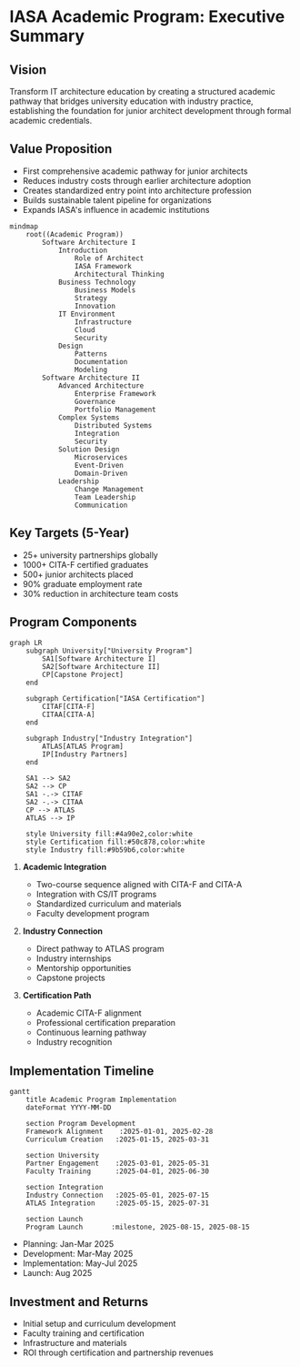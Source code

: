 # IASA Academic Program: Executive Summary

## Vision
Transform IT architecture education by creating a structured academic pathway that bridges university education with industry practice, establishing the foundation for junior architect development through formal academic credentials.

## Value Proposition
- First comprehensive academic pathway for junior architects
- Reduces industry costs through earlier architecture adoption
- Creates standardized entry point into architecture profession
- Builds sustainable talent pipeline for organizations
- Expands IASA's influence in academic institutions

```mermaid
mindmap
    root((Academic Program))
        Software Architecture I
            Introduction
                Role of Architect
                IASA Framework
                Architectural Thinking
            Business Technology
                Business Models
                Strategy
                Innovation
            IT Environment
                Infrastructure
                Cloud
                Security
            Design
                Patterns
                Documentation
                Modeling
        Software Architecture II
            Advanced Architecture
                Enterprise Framework
                Governance
                Portfolio Management
            Complex Systems
                Distributed Systems
                Integration
                Security
            Solution Design
                Microservices
                Event-Driven
                Domain-Driven
            Leadership
                Change Management
                Team Leadership
                Communication
```

## Key Targets (5-Year)
- 25+ university partnerships globally
- 1000+ CITA-F certified graduates
- 500+ junior architects placed
- 90% graduate employment rate
- 30% reduction in architecture team costs

## Program Components
```mermaid
graph LR
    subgraph University["University Program"]
        SA1[Software Architecture I]
        SA2[Software Architecture II]
        CP[Capstone Project]
    end

    subgraph Certification["IASA Certification"]
        CITAF[CITA-F]
        CITAA[CITA-A]
    end

    subgraph Industry["Industry Integration"]
        ATLAS[ATLAS Program]
        IP[Industry Partners]
    end

    SA1 --> SA2
    SA2 --> CP
    SA1 -.-> CITAF
    SA2 -.-> CITAA
    CP --> ATLAS
    ATLAS --> IP

    style University fill:#4a90e2,color:white
    style Certification fill:#50c878,color:white
    style Industry fill:#9b59b6,color:white
```
1. **Academic Integration**
   - Two-course sequence aligned with CITA-F and CITA-A
   - Integration with CS/IT programs
   - Standardized curriculum and materials
   - Faculty development program

2. **Industry Connection**
   - Direct pathway to ATLAS program
   - Industry internships
   - Mentorship opportunities
   - Capstone projects

3. **Certification Path**
   - Academic CITA-F alignment
   - Professional certification preparation
   - Continuous learning pathway
   - Industry recognition

## Implementation Timeline
```mermaid
gantt
    title Academic Program Implementation
    dateFormat YYYY-MM-DD
    
    section Program Development
    Framework Alignment    :2025-01-01, 2025-02-28
    Curriculum Creation   :2025-01-15, 2025-03-31
    
    section University
    Partner Engagement    :2025-03-01, 2025-05-31
    Faculty Training      :2025-04-01, 2025-06-30
    
    section Integration
    Industry Connection   :2025-05-01, 2025-07-15
    ATLAS Integration     :2025-05-15, 2025-07-31
    
    section Launch
    Program Launch       :milestone, 2025-08-15, 2025-08-15
```
- Planning: Jan-Mar 2025
- Development: Mar-May 2025
- Implementation: May-Jul 2025
- Launch: Aug 2025

## Investment and Returns
- Initial setup and curriculum development
- Faculty training and certification
- Infrastructure and materials
- ROI through certification and partnership revenues
